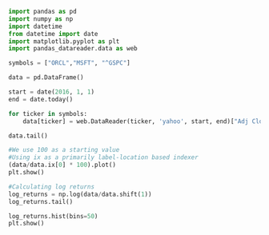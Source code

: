 

```python
import pandas as pd
import numpy as np
import datetime
from datetime import date
import matplotlib.pyplot as plt
import pandas_datareader.data as web
```


```python
symbols = ["ORCL","MSFT", "^GSPC"]
```


```python
data = pd.DataFrame()
```


```python
start = date(2016, 1, 1)
end = date.today()
```


```python
for ticker in symbols:
    data[ticker] = web.DataReader(ticker, 'yahoo', start, end)["Adj Close"]
```


```python
data.tail()
```


```python
#We use 100 as a starting value
#Using ix as a primarily label-location based indexer
(data/data.ix[0] * 100).plot()
plt.show()
```


```python
#Calculating log returns
log_returns = np.log(data/data.shift(1))
log_returns.tail()
```


```python
log_returns.hist(bins=50)
plt.show()
```


```python

```
